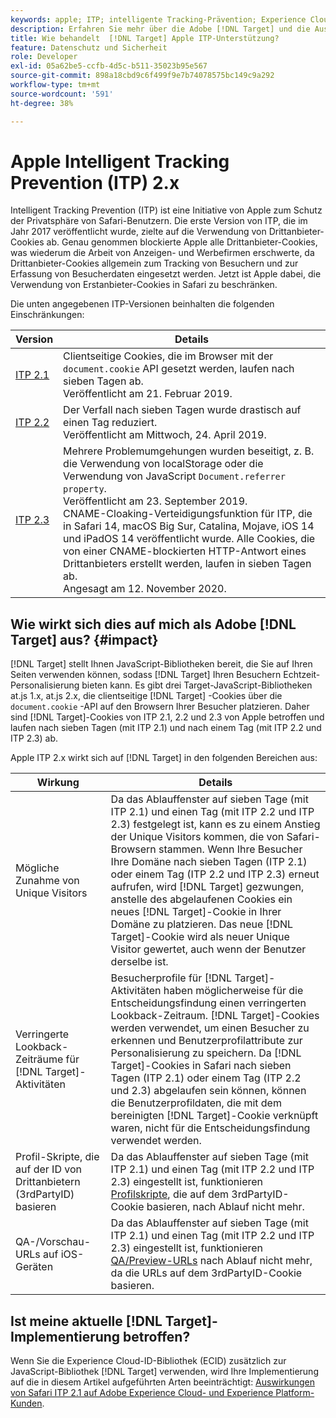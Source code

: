 ```yaml
---
keywords: apple; ITP; intelligente Tracking-Prävention; Experience Cloud ID; ecid; itp
description: Erfahren Sie mehr über die Adobe [!DNL Target] und die Auswirkungen der ITP-Initiative (Apple Intelligent Tracking Prevention), mit der die Privatsphäre von Safari-Benutzern geschützt werden soll.
title: Wie behandelt  [!DNL Target] Apple ITP-Unterstützung?
feature: Datenschutz und Sicherheit
role: Developer
exl-id: 05a62be5-ccfb-4d5c-b511-35023b95e567
source-git-commit: 898a18cbd9c6f499f9e7b74078575bc149c9a292
workflow-type: tm+mt
source-wordcount: '591'
ht-degree: 38%

---
```


# Apple Intelligent Tracking Prevention (ITP) 2.x

Intelligent Tracking Prevention (ITP) ist eine Initiative von Apple zum Schutz der Privatsphäre von Safari-Benutzern. Die erste Version von ITP, die im Jahr 2017 veröffentlicht wurde, zielte auf die Verwendung von Drittanbieter-Cookies ab. Genau genommen blockierte Apple alle Drittanbieter-Cookies, was wiederum die Arbeit von Anzeigen- und Werbefirmen erschwerte, da Drittanbieter-Cookies allgemein zum Tracking von Besuchern und zur Erfassung von Besucherdaten eingesetzt werden. Jetzt ist Apple dabei, die Verwendung von Erstanbieter-Cookies in Safari zu beschränken.

Die unten angegebenen ITP-Versionen beinhalten die folgenden Einschränkungen:

| Version | Details |
| --- | --- |
| [ITP 2.1](https://webkit.org/blog/8613/intelligent-tracking-prevention-2-1/) | Clientseitige Cookies, die im Browser mit der `document.cookie` API gesetzt werden, laufen nach sieben Tagen ab.<br>Veröffentlicht am 21. Februar 2019. |
| [ITP 2.2](https://webkit.org/blog/8828/intelligent-tracking-prevention-2-2/) | Der Verfall nach sieben Tagen wurde drastisch auf einen Tag reduziert.<br>Veröffentlicht am Mittwoch, 24. April 2019. |
| [ITP 2.3](https://webkit.org/blog/9521/intelligent-tracking-prevention-3-2/) | Mehrere Problemumgehungen wurden beseitigt, z. B. die Verwendung von localStorage oder die Verwendung von JavaScript `Document.referrer property`.<br>Veröffentlicht am 23. September 2019.<br>CNAME-Cloaking-Verteidigungsfunktion für ITP, die in Safari 14, macOS Big Sur, Catalina, Mojave, iOS 14 und iPadOS 14 veröffentlicht wurde. Alle Cookies, die von einer CNAME-blockierten HTTP-Antwort eines Drittanbieters erstellt werden, laufen in sieben Tagen ab.<br>Angesagt am 12. November 2020. |

## Wie wirkt sich dies auf mich als Adobe [!DNL Target] aus? {#impact}

[!DNL Target] stellt Ihnen JavaScript-Bibliotheken bereit, die Sie auf Ihren Seiten verwenden können, sodass [!DNL Target] Ihren Besuchern Echtzeit-Personalisierung bieten kann. Es gibt drei Target-JavaScript-Bibliotheken at.js 1.x, at.js 2.x, die clientseitige [!DNL Target] -Cookies über die `document.cookie` -API auf den Browsern Ihrer Besucher platzieren. Daher sind [!DNL Target]-Cookies von ITP 2.1, 2.2 und 2.3 von Apple betroffen und laufen nach sieben Tagen (mit ITP 2.1) und nach einem Tag (mit ITP 2.2 und ITP 2.3) ab.

Apple ITP 2.x wirkt sich auf [!DNL Target] in den folgenden Bereichen aus:

| Wirkung | Details |
| --- | --- |
| Mögliche Zunahme von Unique Visitors | Da das Ablauffenster auf sieben Tage (mit ITP 2.1) und einen Tag (mit ITP 2.2 und ITP 2.3) festgelegt ist, kann es zu einem Anstieg der Unique Visitors kommen, die von Safari-Browsern stammen. Wenn Ihre Besucher Ihre Domäne nach sieben Tagen (ITP 2.1) oder einem Tag (ITP 2.2 und ITP 2.3) erneut aufrufen, wird [!DNL Target] gezwungen, anstelle des abgelaufenen Cookies ein neues [!DNL Target]-Cookie in Ihrer Domäne zu platzieren. Das neue [!DNL Target]-Cookie wird als neuer Unique Visitor gewertet, auch wenn der Benutzer derselbe ist. |
| Verringerte Lookback-Zeiträume für [!DNL Target]-Aktivitäten | Besucherprofile für [!DNL Target]-Aktivitäten haben möglicherweise für die Entscheidungsfindung einen verringerten Lookback-Zeitraum. [!DNL Target]-Cookies werden verwendet, um einen Besucher zu erkennen und Benutzerprofilattribute zur Personalisierung zu speichern. Da [!DNL Target]-Cookies in Safari nach sieben Tagen (ITP 2.1) oder einem Tag (ITP 2.2 und 2.3) abgelaufen sein können, können die Benutzerprofildaten, die mit dem bereinigten [!DNL Target]-Cookie verknüpft waren, nicht für die Entscheidungsfindung verwendet werden. |
| Profil-Skripte, die auf der ID von Drittanbietern (3rdPartyID) basieren | Da das Ablauffenster auf sieben Tage (mit ITP 2.1) und einen Tag (mit ITP 2.2 und ITP 2.3) eingestellt ist, funktionieren [Profilskripte](/help/c-target/c-visitor-profile/profile-parameters.md), die auf dem 3rdPartyID-Cookie basieren, nach Ablauf nicht mehr. |
| QA-/Vorschau-URLs auf iOS-Geräten | Da das Ablauffenster auf sieben Tage (mit ITP 2.1) und einen Tag (mit ITP 2.2 und ITP 2.3) eingestellt ist, funktionieren [QA/Preview-URLs](/help/c-activities/c-activity-qa/activity-qa.md) nach Ablauf nicht mehr, da die URLs auf dem 3rdPartyID-Cookie basieren. |

## Ist meine aktuelle [!DNL Target]-Implementierung betroffen?

Wenn Sie die Experience Cloud-ID-Bibliothek (ECID) zusätzlich zur JavaScript-Bibliothek [!DNL Target] verwenden, wird Ihre Implementierung auf die in diesem Artikel aufgeführten Arten beeinträchtigt: [Auswirkungen von Safari ITP 2.1 auf Adobe Experience Cloud- und Experience Platform-Kunden](https://medium.com/adobetech/safari-itp-2-1-impact-on-adobe-experience-cloud-customers-9439cecb55ac).
